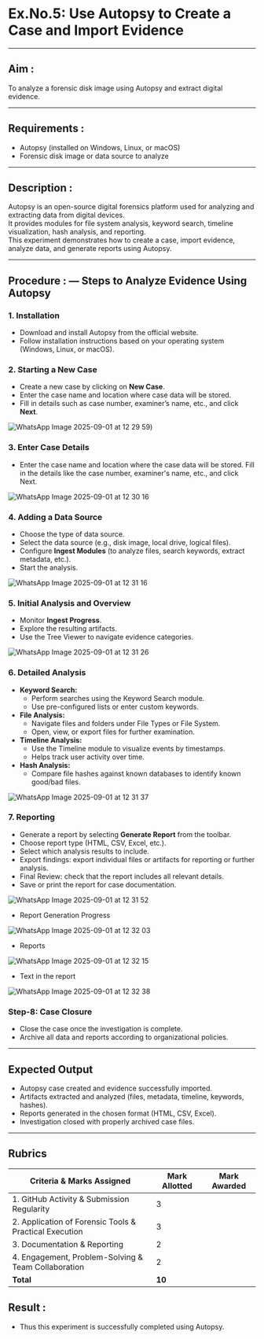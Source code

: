 # Ex.No.5: Use Autopsy to Create a Case and Import Evidence
---

## Aim :
To analyze a forensic disk image using Autopsy and extract digital evidence.

---

## Requirements :
- Autopsy (installed on Windows, Linux, or macOS)  
- Forensic disk image or data source to analyze  

---

## Description :
Autopsy is an open-source digital forensics platform used for analyzing and extracting data from digital devices.  
It provides modules for file system analysis, keyword search, timeline visualization, hash analysis, and reporting.  
This experiment demonstrates how to create a case, import evidence, analyze data, and generate reports using Autopsy.  

---

## Procedure : — Steps to Analyze Evidence Using Autopsy

### 1. Installation
- Download and install Autopsy from the official website.  
- Follow installation instructions based on your operating system (Windows, Linux, or macOS).  

### 2. Starting a New Case  
- Create a new case by clicking on **New Case**.  
- Enter the case name and location where case data will be stored.  
- Fill in details such as case number, examiner’s name, etc., and click **Next**.

![WhatsApp Image 2025-09-01 at 12 29 59](https://github.com/user-attachments/assets/7b86bc1a-8dac-4e75-a377-3ab4022baec0))

### 3. Enter Case Details  
- Enter the case name and location where the case data will be stored. Fill in the details like the case number, examiner's name, etc., and click Next.

![WhatsApp Image 2025-09-01 at 12 30 16](https://github.com/user-attachments/assets/e634f51d-f727-4086-899b-f106efb9fc66)

### 4. Adding a Data Source
- Choose the type of data source.  
- Select the data source (e.g., disk image, local drive, logical files).  
- Configure **Ingest Modules** (to analyze files, search keywords, extract metadata, etc.).  
- Start the analysis.

![WhatsApp Image 2025-09-01 at 12 31 16](https://github.com/user-attachments/assets/d009cafa-e26c-49cd-8b1d-080165f6caad)

### 5. Initial Analysis and Overview  
- Monitor **Ingest Progress**.  
- Explore the resulting artifacts.  
- Use the Tree Viewer to navigate evidence categories.  

![WhatsApp Image 2025-09-01 at 12 31 26](https://github.com/user-attachments/assets/baf85079-febd-4eea-b76e-5e208d72763d)

### 6. Detailed Analysis  
- **Keyword Search:**  
  - Perform searches using the Keyword Search module.  
  - Use pre-configured lists or enter custom keywords.  
- **File Analysis:**  
  - Navigate files and folders under File Types or File System.  
  - Open, view, or export files for further examination.  
- **Timeline Analysis:**  
  - Use the Timeline module to visualize events by timestamps.  
  - Helps track user activity over time.  
- **Hash Analysis:**  
  - Compare file hashes against known databases to identify known good/bad files.

![WhatsApp Image 2025-09-01 at 12 31 37](https://github.com/user-attachments/assets/5cf5602f-8bd5-4e12-b7f2-1aab9d078f7a)

### 7. Reporting  
- Generate a report by selecting **Generate Report** from the toolbar.  
- Choose report type (HTML, CSV, Excel, etc.).  
- Select which analysis results to include.  
- Export findings: export individual files or artifacts for reporting or further analysis.  
- Final Review: check that the report includes all relevant details.  
- Save or print the report for case documentation.  

![WhatsApp Image 2025-09-01 at 12 31 52](https://github.com/user-attachments/assets/56afaf1c-2bab-4f8f-b6d5-bf273019c7bc)


- Report Generation Progress

![WhatsApp Image 2025-09-01 at 12 32 03](https://github.com/user-attachments/assets/ca4fb59e-8378-40fb-8df8-0fc46dacfba4)

- Reports

![WhatsApp Image 2025-09-01 at 12 32 15](https://github.com/user-attachments/assets/cd4463ef-c935-489f-a1f8-1550cca231cf)


- Text in the report

![WhatsApp Image 2025-09-01 at 12 32 38](https://github.com/user-attachments/assets/b055269f-3ca8-47a7-bc77-0228b05a2235)

### Step-8: Case Closure  
- Close the case once the investigation is complete.  
- Archive all data and reports according to organizational policies.  

---

## Expected Output
- Autopsy case created and evidence successfully imported.  
- Artifacts extracted and analyzed (files, metadata, timeline, keywords, hashes).  
- Reports generated in the chosen format (HTML, CSV, Excel).  
- Investigation closed with properly archived case files.  
---
<div style="page-break-inside: avoid;"></div>


## Rubrics

| **Criteria & Marks Assigned**                                | **Mark Allotted** | **Mark Awarded** |
|--------------------------------------------------------------|-------------------|------------------|
| 1. GitHub Activity & Submission Regularity                   |         3         |                  |
| 2. Application of Forensic Tools & Practical Execution       |         3         |                  |
| 3. Documentation & Reporting                                 |         2         |                  |
| 4. Engagement, Problem-Solving & Team Collaboration          |         2         |                  |
|                  **Total**                                   |       **10**      |                  |

## Result : 
- Thus this experiment is successfully completed using Autopsy.
